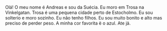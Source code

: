 Olá! O meu nome é Andreas e sou da Suécia. Eu moro em Trosa na Vinkelgatan. Trosa é uma pequena cidade perto de Estocholmo. Eu sou solterio e moro sozinho. Eu não tenho filhos. Eu sou muito bonito e alto mas preciso de perder peso. A minha cor favorita ë o azul. Ate jä.
